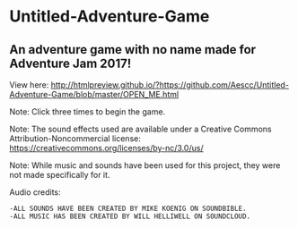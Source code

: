 # Untitled-Adventure-Game

## An adventure game with no name made for Adventure Jam 2017!

View here: http://htmlpreview.github.io/?https://github.com/Aescc/Untitled-Adventure-Game/blob/master/OPEN_ME.html

Note: Click three times to begin the game.

Note: The sound effects used are available under a Creative Commons Attribution-Noncommercial license: https://creativecommons.org/licenses/by-nc/3.0/us/

Note: While music and sounds have been used for this project, they were not made specifically for it.

Audio credits:

	-ALL SOUNDS HAVE BEEN CREATED BY MIKE KOENIG ON SOUNDBIBLE.
	-ALL MUSIC HAS BEEN CREATED BY WILL HELLIWELL ON SOUNDCLOUD.
	
